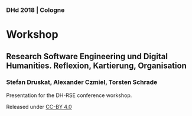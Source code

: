### DHd 2018 | Cologne

# Workshop

## Research Software Engineering und Digital Humanities. Reflexion, Kartierung, Organisation

### Stefan Druskat, Alexander Czmiel, Torsten Schrade

Presentation for the DH-RSE conference workshop.

Released under [CC-BY 4.0](https://creativecommons.org/licenses/by/4.0/)
